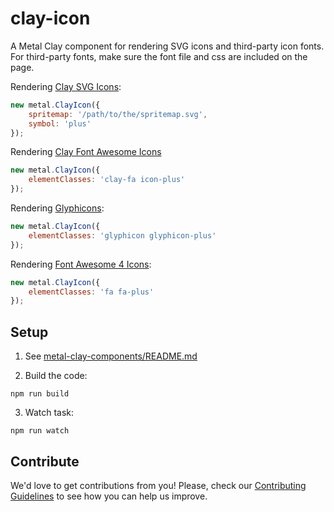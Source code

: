 # clay-icon

A Metal Clay component for rendering SVG icons and third-party icon fonts. For third-party fonts, make sure the font file and css are included on the page.

Rendering [Clay SVG Icons](#claySvgIcons):
```javascript
new metal.ClayIcon({
	spritemap: '/path/to/the/spritemap.svg',
	symbol: 'plus'
});
```

Rendering [Clay Font Awesome Icons](#clayFontAwesomeIcons)
```javascript
new metal.ClayIcon({
	elementClasses: 'clay-fa icon-plus'
});
```

Rendering [Glyphicons](http://glyphicons.com/):
```javascript
new metal.ClayIcon({
	elementClasses: 'glyphicon glyphicon-plus'
});
```

Rendering [Font Awesome 4 Icons](http://fontawesome.io/icons/):
```javascript
new metal.ClayIcon({
	elementClasses: 'fa fa-plus'
});
```

## Setup

1. See [metal-clay-components/README.md](https://github.com/metal/metal-clay-components/blob/master/README.md)

2. Build the code:

  ```
  npm run build
  ```

3. Watch task:

  ```
  npm run watch
  ```

## Contribute

We'd love to get contributions from you! Please, check our [Contributing Guidelines](https://github.com/metal/metal-clay-components/blob/master/CONTRIBUTING.md) to see how you can help us improve.
